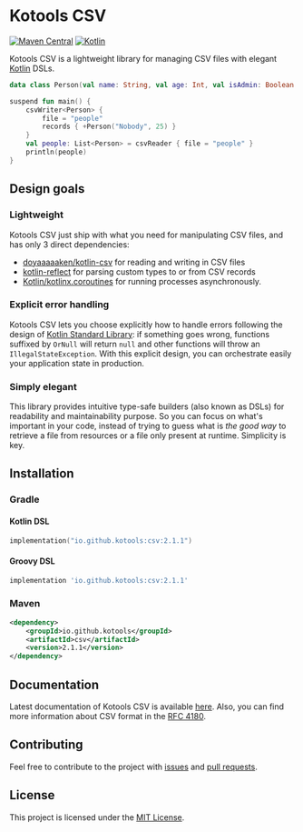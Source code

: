 # Kotools CSV

[![Maven Central](https://img.shields.io/maven-central/v/io.github.kotools/csv)](https://search.maven.org/artifact/io.github.kotools/csv)
[![Kotlin](https://img.shields.io/badge/kotlin-1.5.31-blue.svg?logo=kotlin)][kotlin]

Kotools CSV is a lightweight library for managing CSV files with
elegant [Kotlin] DSLs.

```kotlin
data class Person(val name: String, val age: Int, val isAdmin: Boolean = false)

suspend fun main() {
    csvWriter<Person> {
        file = "people"
        records { +Person("Nobody", 25) }
    }
    val people: List<Person> = csvReader { file = "people" }
    println(people)
}
```

[kotlin]: https://kotlinlang.org

## Design goals

### Lightweight

Kotools CSV just ship with what you need for manipulating CSV files, and has
only 3 direct dependencies:

- [doyaaaaaken/kotlin-csv](https://github.com/doyaaaaaken/kotlin-csv) for
  reading and writing in CSV files
- [kotlin-reflect](https://kotlinlang.org/docs/reflection.html) for parsing
  custom types to or from CSV records
- [Kotlin/kotlinx.coroutines](https://github.com/Kotlin/kotlinx.coroutines) for
  running processes asynchronously.

### Explicit error handling

Kotools CSV lets you choose explicitly how to handle errors following the design
of [Kotlin Standard Library](https://kotlinlang.org/api/latest/jvm/stdlib): if
something goes wrong, functions suffixed by `OrNull` will return `null` and
other functions will throw an `IllegalStateException`. With this explicit
design, you can orchestrate easily your application state in production.

### Simply elegant

This library provides intuitive type-safe builders (also known as DSLs) for
readability and maintainability purpose. So you can focus on what's important in
your code, instead of trying to guess what is _the good way_
to retrieve a file from resources or a file only present at runtime. Simplicity
is key.

## Installation

### Gradle

#### Kotlin DSL

```kotlin
implementation("io.github.kotools:csv:2.1.1")
```

#### Groovy DSL

```groovy
implementation 'io.github.kotools:csv:2.1.1'
```

### Maven

```xml
<dependency>
    <groupId>io.github.kotools</groupId>
    <artifactId>csv</artifactId>
    <version>2.1.1</version>
</dependency>
```

## Documentation

Latest documentation of Kotools CSV is available
[here](https://kotools.github.io/csv). Also, you can find more information about
CSV format in the [RFC 4180](https://datatracker.ietf.org/doc/html/rfc4180).

## Contributing

Feel free to contribute to the project with
[issues](https://github.com/kotools/csv/issues) and
[pull requests](https://github.com/kotools/csv/pulls).

## License

This project is licensed under the
[MIT License](https://choosealicense.com/licenses/mit).

